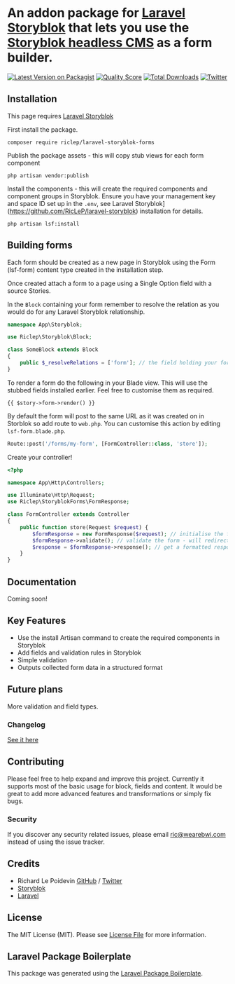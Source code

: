# An addon package for [Laravel Storyblok](https://github.com/RicLeP/laravel-storyblok) that lets you use the [Storyblok headless CMS](https://www.storyblok.com/) as a form builder.

[![Latest Version on Packagist](https://img.shields.io/packagist/v/riclep/laravel-storyblok-forms.svg?style=flat-square)](https://packagist.org/packages/riclep/laravel-storyblok-forms)
[![Quality Score](https://img.shields.io/scrutinizer/g/riclep/laravel-storyblok-forms.svg?style=flat-square)](https://scrutinizer-ci.com/g/riclep/laravel-storyblok-forms)
[![Total Downloads](https://img.shields.io/packagist/dt/riclep/laravel-storyblok-forms.svg?style=flat-square)](https://packagist.org/packages/riclep/laravel-storyblok-forms)
[![Twitter](https://img.shields.io/twitter/follow/riclep.svg?style=social&label=Follow)](https://twitter.com/intent/follow?screen_name=riclep)


## Installation

This page requires [Laravel Storyblok](https://github.com/RicLeP/laravel-storyblok)

First install the package.

`composer require riclep/laravel-storyblok-forms`

Publish the package assets - this will copy stub views for each form component

`php artisan vendor:publish`

Install the components - this will create the required components and component groups in Storyblok. Ensure you have your management key and space ID set up in the `.env`, see Laravel Storyblok](https://github.com/RicLeP/laravel-storyblok) installation for details.

`php artisan lsf:install`

## Building forms

Each form should be created as a new page in Storyblok using the Form (lsf-form) content type created in the installation step.

Once created attach a form to a page using a Single Option field with a source Stories.

In the `Block` containing your form remember to resolve the relation as you would do for any Laravel Storyblok relationship.

```php
namespace App\Storyblok;

use Riclep\Storyblok\Block;

class SomeBlock extends Block
{
	public $_resolveRelations = ['form']; // the field holding your form
}
```

To render a form do the following in your Blade view. This will use the stubbed fields installed earlier. Feel free to customise them as required.

```blade
{{ $story->form->render() }}
```

By default the form will post to the same URL as it was created on in Storblok so add route to `web.php`. You can customise this action by editing `lsf-form.blade.php`.

```php
Route::post('/forms/my-form', [FormController::class, 'store']);
```

Create your controller!

```php
<?php

namespace App\Http\Controllers;

use Illuminate\Http\Request;
use Riclep\StoryblokForms\FormResponse;

class FormController extends Controller
{
    public function store(Request $request) {
		$formResponse = new FormResponse($request); // initialise the form
	    $formResponse->validate(); // validate the form - will redirect back with errors like normal
	    $response = $formResponse->response(); // get a formatted response of all the inputs
	}
}
```


## Documentation

Coming soon!

## Key Features

- Use the install Artisan command to create the required components in Storyblok
- Add fields and validation rules in Storyblok
- Simple validation
- Outputs collected form data in a structured format

## Future plans

More validation and field types.

### Changelog

[See it here](CHANGELOG.md)

## Contributing

Please feel free to help expand and improve this project. Currently it supports most of the basic usage for block, fields and content. It would be great to add more advanced features and transformations or simply fix bugs.

### Security

If you discover any security related issues, please email ric@wearebwi.com instead of using the issue tracker.

## Credits

- Richard Le Poidevin [GitHub](https://github.com/riclep) / [Twitter](https://twitter.com/riclep)
- [Storyblok](https://www.storyblok.com/)
- [Laravel](https://laravel.com/)

## License

The MIT License (MIT). Please see [License File](LICENSE.md) for more information.

## Laravel Package Boilerplate

This package was generated using the [Laravel Package Boilerplate](https://laravelpackageboilerplate.com).
